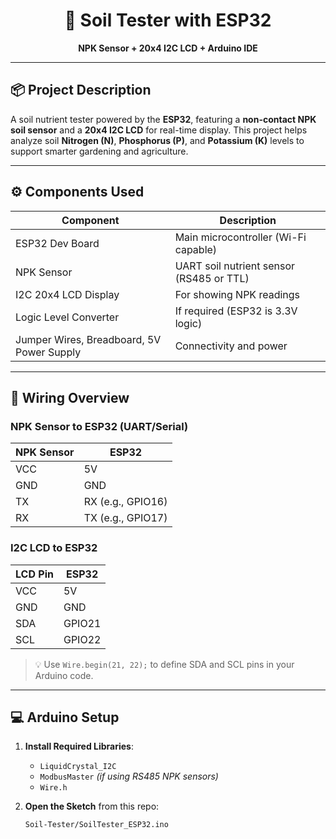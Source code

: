 <div align="center">
  <h1>🌱 Soil Tester with ESP32</h1>
  <p><strong>NPK Sensor + 20x4 I2C LCD + Arduino IDE</strong></p>
</div>

---

## 📦 Project Description

A soil nutrient tester powered by the **ESP32**, featuring a **non-contact NPK soil sensor** and a **20x4 I2C LCD** for real-time display. This project helps analyze soil **Nitrogen (N)**, **Phosphorus (P)**, and **Potassium (K)** levels to support smarter gardening and agriculture.

---

## ⚙️ Components Used

| Component             | Description                         |
|----------------------|-------------------------------------|
| ESP32 Dev Board       | Main microcontroller (Wi-Fi capable) |
| NPK Sensor            | UART soil nutrient sensor (RS485 or TTL) |
| I2C 20x4 LCD Display  | For showing NPK readings             |
| Logic Level Converter | If required (ESP32 is 3.3V logic)   |
| Jumper Wires, Breadboard, 5V Power Supply | Connectivity and power |

---

## 🔌 Wiring Overview

### NPK Sensor to ESP32 (UART/Serial)

| NPK Sensor | ESP32 |
|------------|-------|
| VCC        | 5V    |
| GND        | GND   |
| TX         | RX (e.g., GPIO16) |
| RX         | TX (e.g., GPIO17) |

### I2C LCD to ESP32

| LCD Pin | ESP32 |
|---------|-------|
| VCC     | 5V    |
| GND     | GND   |
| SDA     | GPIO21 |
| SCL     | GPIO22 |

> 💡 Use `Wire.begin(21, 22);` to define SDA and SCL pins in your Arduino code.

---

## 💻 Arduino Setup

1. **Install Required Libraries**:
   - `LiquidCrystal_I2C`
   - `ModbusMaster` *(if using RS485 NPK sensors)*
   - `Wire.h`

2. **Open the Sketch** from this repo:
   ```bash
   Soil-Tester/SoilTester_ESP32.ino
